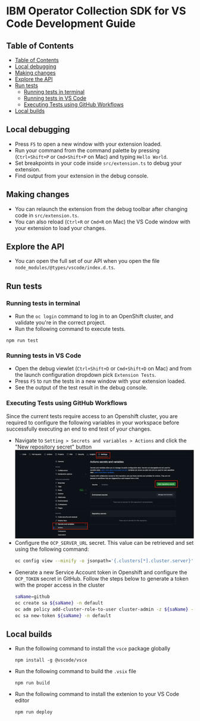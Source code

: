 # IBM Operator Collection SDK for VS Code Development Guide <!-- omit from toc -->

## Table of Contents
- [Table of Contents](#table-of-contents)
- [Local debugging](#local-debugging)
- [Making changes](#making-changes)
- [Explore the API](#explore-the-api)
- [Run tests](#run-tests)
  - [Running tests in terminal](#running-tests-in-terminal)
  - [Running tests in VS Code](#running-tests-in-vs-code)
  - [Executing Tests using GitHub Workflows](#executing-tests-using-github-workflows)
- [Local builds](#local-builds)


## Local debugging
* Press `F5` to open a new window with your extension loaded.
* Run your command from the command palette by pressing (`Ctrl+Shift+P` or `Cmd+Shift+P` on Mac) and typing `Hello World`.
* Set breakpoints in your code inside `src/extension.ts` to debug your extension.
* Find output from your extension in the debug console.

## Making changes
* You can relaunch the extension from the debug toolbar after changing code in `src/extension.ts`.
* You can also reload (`Ctrl+R` or `Cmd+R` on Mac) the VS Code window with your extension to load your changes.

## Explore the API
* You can open the full set of our API when you open the file `node_modules/@types/vscode/index.d.ts`.

## Run tests

### Running tests in terminal
* Run the `oc login` command to log in to an OpenShift cluster, and validate you're in the correct project.
* Run the following command to execute tests.
```
npm run test
```

### Running tests in VS Code
* Open the debug viewlet (`Ctrl+Shift+D` or `Cmd+Shift+D` on Mac) and from the launch configuration dropdown pick `Extension Tests`.
* Press `F5` to run the tests in a new window with your extension loaded.
* See the output of the test result in the debug console.

### Executing Tests using GitHub Workflows
Since the current tests require access to an Openshift cluster, you are required to configure the following variables in your workspace before successfully executing an end to end test of your changes.
* Navigate to `Setting > Secrets and variables > Actions` and click the "New repository secret" button
![GitHub Settings](./media/Github%20Settings.png)
* Configure the `OCP_SERVER_URL` secret. This value can be retrieved  and set using the following command:
    ```bash
    oc config view --minify -o jsonpath='{.clusters[*].cluster.server}'
    ```
* Generate a new Service Account token in Openshift and configure the `OCP_TOKEN` secret in GitHub. Follow the steps below to generate a token with the proper access in the cluster
    ```bash
    saName=github
    oc create sa ${saName} -n default
    oc adm policy add-cluster-role-to-user cluster-admin -z ${saName} -n default
    oc sa new-token ${saName} -n default
    ```

## Local builds
* Run the following command to install the `vsce` package globally
    ```
    npm install -g @vscode/vsce
    ```
* Run the following command to build the `.vsix` file
    ```
    npm run build
    ```
* Run the following command to install the extenion to your VS Code editor
    ```
    npm run deploy
    ```